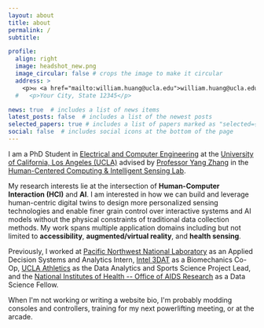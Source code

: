 ```yaml
---
layout: about
title: about
permalink: /
subtitle:

profile:
  align: right
  image: headshot_new.png
  image_circular: false # crops the image to make it circular
  address: >
    <p>✉ <a href="mailto:william.huang@ucla.edu">william.huang@ucla.edu</a></p>
  #   <p>Your City, State 12345</p>

news: true  # includes a list of news items
latest_posts: false  # includes a list of the newest posts
selected_papers: true # includes a list of papers marked as "selected={true}"
social: false  # includes social icons at the bottom of the page
---
```


I am a PhD Student in [Electrical and Computer Engineering](https://www.ee.ucla.edu/) at the [University of California, Los Angeles (UCLA)](https://www.ucla.edu/) advised by [Professor Yang Zhang](https://yangzhang.dev/) in the [Human-Centered Computing & Intelligent Sensing Lab](https://hilab.dev/).

My research interests lie at the intersection of **Human-Computer Interaction (HCI)** and **AI**. I am interested in how we can build and leverage human-centric digital twins to design more personalized sensing technologies and enable finer grain control over interactive systems and AI models without the physical constraints of traditional data collection methods. My work spans multiple application domains including but not limited to **accessibility**, **augmented/virtual reality**, and **health sensing**.

Previously, I worked at [Pacific Northwest National Laboratory](https://www.pnnl.gov/) as an Applied Decision Systems and Analytics Intern, [Intel 3DAT](https://www.intel.com/content/www/us/en/architecture-and-technology/3d-athlete-tracking.html) as a Biomechanics Co-Op, [UCLA Athletics](https://uclabruins.com/) as the Data Analytics and Sports Science Project Lead, and the [National Institutes of Health -- Office of AIDS Research](https://www.oar.nih.gov/) as a Data Science Fellow.


When I'm not working or writing a website bio, I'm probably modding consoles and controllers, training for my next powerlifting meeting, or at the arcade.

<!-- Write your biography here. Tell the world about yourself. Link to your favorite [subreddit](http://reddit.com). You can put a picture in, too. The code is already in, just name your picture `prof_pic.jpg` and put it in the `img/` folder. -->

<!-- Put your address / P.O. box / other info right below your picture. You can also disable any of these elements by editing `profile` property of the YAML header of your `_pages/about.md`. Edit `_bibliography/papers.bib` and Jekyll will render your [publications page](/al-folio/publications/) automatically. -->

<!-- Link to your social media connections, too. This theme is set up to use [Font Awesome icons](http://fortawesome.github.io/Font-Awesome/) and [Academicons](https://jpswalsh.github.io/academicons/), like the ones below. Add your Facebook, Twitter, LinkedIn, Google Scholar, or just disable all of them. -->
